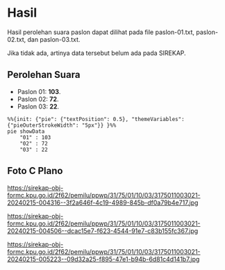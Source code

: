 # Hasil

Hasil perolehan suara paslon dapat dilihat pada file paslon-01.txt, paslon-02.txt, dan paslon-03.txt.

Jika tidak ada, artinya data tersebut belum ada pada SIREKAP.

## Perolehan Suara

 * Paslon 01: **103**.
 * Paslon 02: **72**.
 * Paslon 03: **22**.

```mermaid
%%{init: {"pie": {"textPosition": 0.5}, "themeVariables": {"pieOuterStrokeWidth": "5px"}} }%%
pie showData
    "01" : 103
    "02" : 72
    "03" : 22
```
## Foto C Plano

https://sirekap-obj-formc.kpu.go.id/2f62/pemilu/ppwp/31/75/01/10/03/3175011003021-20240215-004316--3f2a646f-4c19-4989-845b-df0a79b4e717.jpg

https://sirekap-obj-formc.kpu.go.id/2f62/pemilu/ppwp/31/75/01/10/03/3175011003021-20240215-004506--dcac15e7-f623-4544-91e7-c83b155fc367.jpg

https://sirekap-obj-formc.kpu.go.id/2f62/pemilu/ppwp/31/75/01/10/03/3175011003021-20240215-005223--09d32a25-f895-47e1-b94b-6d81c4d141b7.jpg
